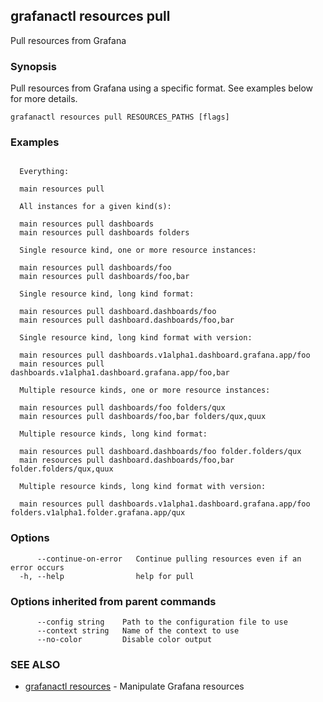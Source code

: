 ## grafanactl resources pull

Pull resources from Grafana

### Synopsis

Pull resources from Grafana using a specific format. See examples below for more details.

```
grafanactl resources pull RESOURCES_PATHS [flags]
```

### Examples

```

  Everything:

  main resources pull

  All instances for a given kind(s):

  main resources pull dashboards
  main resources pull dashboards folders

  Single resource kind, one or more resource instances:

  main resources pull dashboards/foo
  main resources pull dashboards/foo,bar

  Single resource kind, long kind format:

  main resources pull dashboard.dashboards/foo
  main resources pull dashboard.dashboards/foo,bar

  Single resource kind, long kind format with version:

  main resources pull dashboards.v1alpha1.dashboard.grafana.app/foo
  main resources pull dashboards.v1alpha1.dashboard.grafana.app/foo,bar

  Multiple resource kinds, one or more resource instances:

  main resources pull dashboards/foo folders/qux
  main resources pull dashboards/foo,bar folders/qux,quux

  Multiple resource kinds, long kind format:

  main resources pull dashboard.dashboards/foo folder.folders/qux
  main resources pull dashboard.dashboards/foo,bar folder.folders/qux,quux

  Multiple resource kinds, long kind format with version:

  main resources pull dashboards.v1alpha1.dashboard.grafana.app/foo folders.v1alpha1.folder.grafana.app/qux

```

### Options

```
      --continue-on-error   Continue pulling resources even if an error occurs
  -h, --help                help for pull
```

### Options inherited from parent commands

```
      --config string    Path to the configuration file to use
      --context string   Name of the context to use
      --no-color         Disable color output
```

### SEE ALSO

* [grafanactl resources](grafanactl_resources.md)	 - Manipulate Grafana resources

